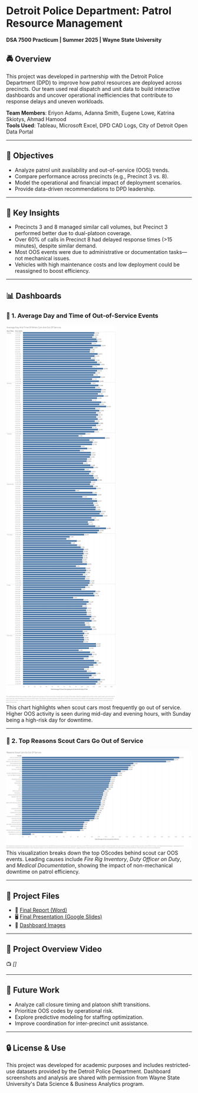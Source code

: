 # Detroit Police Department: Patrol Resource Management  
**DSA 7500 Practicum | Summer 2025 | Wayne State University**

## 🚔 Overview
This project was developed in partnership with the Detroit Police Department (DPD) to improve how patrol resources are deployed across precincts. Our team used real dispatch and unit data to build interactive dashboards and uncover operational inefficiencies that contribute to response delays and uneven workloads.

**Team Members**: Eriyon Adams, Adanna Smith, Eugene Lowe, Katrina Skiotys, Ahmad Hamood  
**Tools Used**: Tableau, Microsoft Excel, DPD CAD Logs, City of Detroit Open Data Portal

---

## 🎯 Objectives
- Analyze patrol unit availability and out-of-service (OOS) trends.
- Compare performance across precincts (e.g., Precinct 3 vs. 8).
- Model the operational and financial impact of deployment scenarios.
- Provide data-driven recommendations to DPD leadership.

---

## 🧠 Key Insights
- Precincts 3 and 8 managed similar call volumes, but Precinct 3 performed better due to dual-platoon coverage.
- Over 60% of calls in Precinct 8 had delayed response times (>15 minutes), despite similar demand.
- Most OOS events were due to administrative or documentation tasks—not mechanical issues.
- Vehicles with high maintenance costs and low deployment could be reassigned to boost efficiency.

---

## 📊 Dashboards

### 🔹 1. Average Day and Time of Out-of-Service Events
![Day & Time OOS](https://github.com/Eriyon24/dpd-patrol-resource-management/blob/main/dashboards/Day_time%20oos.png)  
This chart highlights when scout cars most frequently go out of service. Higher OOS activity is seen during mid-day and evening hours, with Sunday being a high-risk day for downtime.

---

### 🔹 2. Top Reasons Scout Cars Go Out of Service
![Reasons for OOS](https://github.com/Eriyon24/dpd-patrol-resource-management/blob/main/dashboards/Patrol%20Shift%20Risk.png)  
This visualization breaks down the top OScodes behind scout car OOS events. Leading causes include *Fire Rig Inventory*, *Duty Officer on Duty*, and *Medical Documentation*, showing the impact of non-mechanical downtime on patrol efficiency.

---

## 📂 Project Files

- 📄 [Final Report (Word)](https://github.com/Eriyon24/dpd-patrol-resource-management/blob/main/Practicum%20Report.docx)
- 🖥️ [Final Presentation (Google Slides)](https://docs.google.com/presentation/d/10XCMmuel8z4Y61ADDvmU6hUkgM1fkMcjE4c3dDhfTqE/edit?usp=sharing)
- 📁 [Dashboard Images](https://github.com/Eriyon24/dpd-patrol-resource-management/tree/main/dashboards)

---

## 🎥 Project Overview Video
📺 *[]*

---

## 🔄 Future Work
- Analyze call closure timing and platoon shift transitions.
- Prioritize OOS codes by operational risk.
- Explore predictive modeling for staffing optimization.
- Improve coordination for inter-precinct unit assistance.

---

## 🔒 License & Use
This project was developed for academic purposes and includes restricted-use datasets provided by the Detroit Police Department. Dashboard screenshots and analysis are shared with permission from Wayne State University's Data Science & Business Analytics program.

